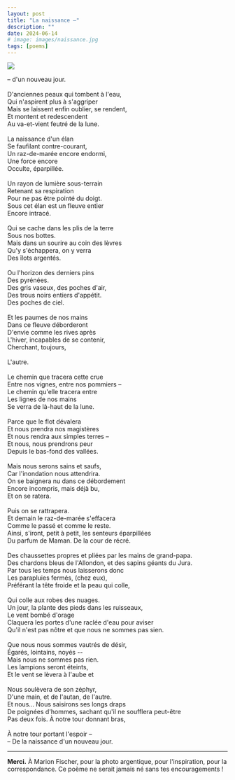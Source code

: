 ```yaml
---
layout: post
title: "La naissance –"
description: ""
date: 2024-06-14
# image: images/naissance.jpg
tags: [poems]
---
```


![]({{site.baseurl}}/images/naissance.jpg)


<p style="text-align: center;">

– d'un nouveau jour.  <br/>
<br/>
D'anciennes peaux qui tombent à l'eau,  <br/>
Qui n'aspirent plus à s'aggriper  <br/>
Mais se laissent enfin oublier, se rendent,  <br/>
Et montent et redescendent  <br/>
Au va-et-vient feutré de la lune.  <br/>
<br/>
La naissance d'un élan  <br/>
Se faufilant contre-courant,  <br/>
Un raz-de-marée encore endormi,  <br/>
Une force encore  <br/>
Occulte, éparpillée.  <br/>
<br/>
Un rayon de lumière sous-terrain  <br/>
Retenant sa respiration  <br/>
Pour ne pas être pointé du doigt.  <br/>
Sous cet élan est un fleuve entier  <br/>
Encore intracé.  <br/>
<br/>
Qui se cache dans les plis de la terre  <br/>
Sous nos bottes.  <br/>
Mais dans un sourire au coin des lèvres  <br/>
Qu'y s'échappera, on y verra  <br/>
Des îlots argentés.  <br/>
<br/>
Ou l'horizon des derniers pins  <br/>
Des pyrénées.  <br/>
Des gris vaseux, des poches d'air,  <br/>
Des trous noirs entiers d'appétit.  <br/>
Des poches de ciel.  <br/>
<br/>
Et les paumes de nos mains  <br/>
Dans ce fleuve déborderont  <br/>
D'envie comme les rives après  <br/>
L'hiver, incapables de se contenir,  <br/>
Cherchant, toujours,  <br/>
<br/>
L'autre.  <br/>
<br/>
Le chemin que tracera cette crue  <br/>
Entre nos vignes, entre nos pommiers –  <br/>
Le chemin qu'elle tracera entre  <br/>
Les lignes de nos mains  <br/>
Se verra de là-haut de la lune.  <br/>
<br/>
Parce que le flot dévalera  <br/>
Et nous prendra nos magistères  <br/>
Et nous rendra aux simples terres –  <br/>
Et nous, nous prendrons peur  <br/>
Depuis le bas-fond des vallées.  <br/>
<br/>
Mais nous serons sains et saufs,  <br/>
Car l'inondation nous attendrira.  <br/>
On se baignera nu dans ce débordement  <br/>
Encore incompris, mais déjà bu,  <br/>
Et on se ratera.  <br/>
<br/>
Puis on se rattrapera.  <br/>
Et demain le raz-de-marée s'effacera  <br/>
Comme le passé et comme le reste.  <br/>
Ainsi, s'iront, petit à petit, les senteurs éparpillées  <br/>
Du parfum de Maman. De la cour de récré.  <br/>
<br/>
Des chaussettes propres et pliées par les mains de grand-papa.  <br/>
Des chardons bleus de l'Allondon, et des sapins géants du Jura.  <br/>
Par tous les temps nous laisserons donc  <br/>
Les parapluies fermés, (chez eux),  <br/>
Préférant la tête froide et la peau qui colle,  <br/>
<br/>
Qui colle aux robes des nuages.  <br/>
Un jour, la plante des pieds dans les ruisseaux,  <br/>
Le vent bombé d'orage  <br/>
Claquera les portes d'une raclée d'eau pour aviser  <br/>
Qu'il n'est pas nôtre et que nous ne sommes pas sien.  <br/>
<br/>
Que nous nous sommes vautrés de désir,  <br/>
Égarés, lointains, noyés --  <br/>
Mais nous ne sommes pas rien.  <br/>
Les lampions seront éteints,  <br/>
Et le vent se lèvera à l'aube et  <br/>
<br/>
Nous soulèvera de son zéphyr,  <br/>
D'une main, et de l'autan, de l'autre.  <br/>
Et nous... Nous saisirons ses longs draps  <br/>
De poignées d'hommes, sachant qu'il ne soufflera peut-être  <br/>
Pas deux fois. À notre tour donnant bras,  <br/>
<br/>
À notre tour portant l'espoir –  <br/>
– De la naissance d'un nouveau jour.  <br/>

</p>

---

**Merci.** À Marion Fischer, pour la photo argentique, pour l'inspiration, pour la correspondance. Ce poème ne serait jamais né sans tes encouragements !
